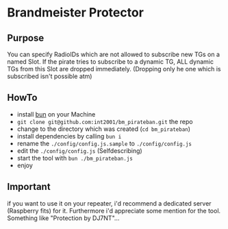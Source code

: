 # Brandmeister Protector
## Purpose
You can specify RadioIDs which are not allowed to subscribe new TGs on a named Slot.
If the pirate tries to subscribe to a dynamic TG, ALL dynamic TGs from this Slot are dropped immediately. (Dropping only he one which is subscribed isn't possible atm)

## HowTo
- install [bun](https://bun.sh/) on your Machine
- `git clone git@github.com:int2001/bm_pirateban.git` the repo
- change to the directory which was created (`cd bm_pirateban`)
- install dependencies by calling `bun i`
- rename the `./config/config.js.sample` to `./config/config.js`
- edit the `./config/config.js` (Selfdescribing)
- start the tool with `bun ./bm_pirateban.js`
- enjoy

## Important
if you want to use it on your repeater, i'd recommend a dedicated server (Raspberry fits) for it.
Furthermore i'd appreciate some mention for the tool. Something like "Protection by DJ7NT"...
